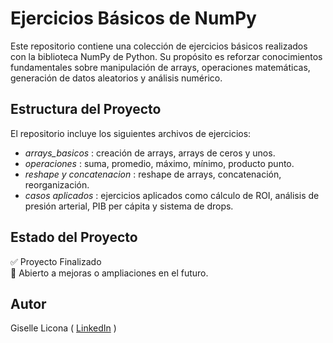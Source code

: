 # Ejercicios Básicos de NumPy

Este repositorio contiene una colección de ejercicios básicos realizados con la biblioteca NumPy de Python. Su propósito es reforzar conocimientos fundamentales sobre manipulación de arrays, operaciones matemáticas, generación de datos aleatorios y análisis numérico.

## Estructura del Proyecto

El repositorio incluye los siguientes archivos de ejercicios:

- *arrays_basicos* : creación de arrays, arrays de ceros y unos.
- *operaciones* : suma, promedio, máximo, mínimo, producto punto.
- *reshape y concatenacion* : reshape de arrays, concatenación, reorganización.
- *casos aplicados* : ejercicios aplicados como cálculo de ROI, análisis de presión arterial, PIB per cápita y sistema de drops.

## Estado del Proyecto

✅ Proyecto Finalizado  
📝 Abierto a mejoras o ampliaciones en el futuro.
 
## Autor

Giselle Licona (
[LinkedIn](https://www.linkedin.com/in/blanca-giselle-licona-aguilar)  )
